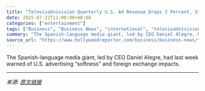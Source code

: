 ```yaml
---
title: "TelevisaUnivision Quarterly U.S. Ad Revenue Drops 2 Percent, Streamer ViX Tops 10M Subscribers"
date: 2025-07-22T11:00:00+08:00
categories: ["entertainment"]
tags: ["Business", "Business News", "international", "televisaUnivision", "Univision"]
summary: "The Spanish-language media giant, led by CEO Daniel Alegre, had last week warned of U.S. advertising “softness” and foreign exchange impacts."
source_url: "https://www.hollywoodreporter.com/business/business-news/televisaunivision-q2-2025-earnings-report-advertising-vix-1236324815/"
---
```


The Spanish-language media giant, led by CEO Daniel Alegre, had last week warned of U.S. advertising “softness” and foreign exchange impacts.

---

*来源: [原文链接](https://www.hollywoodreporter.com/business/business-news/televisaunivision-q2-2025-earnings-report-advertising-vix-1236324815/)*
